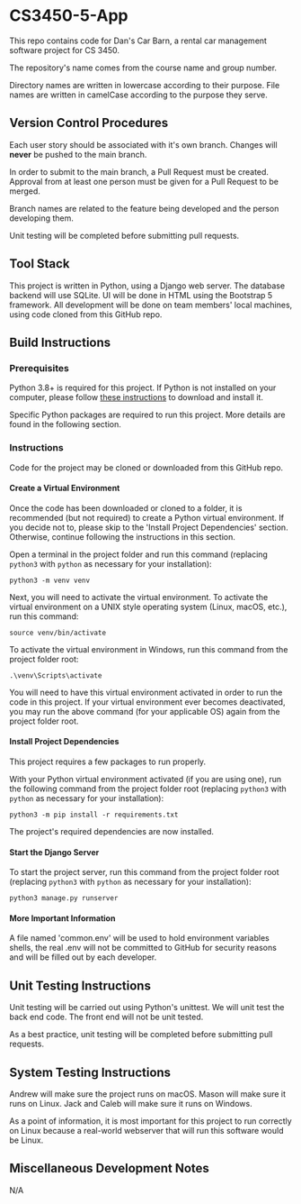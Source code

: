 # CS3450-5-App

This repo contains code for Dan's Car Barn, a rental car management software project for CS 3450.

The repository's name comes from the course name and group number. 

Directory names are written in lowercase according to their purpose. 
File names are written in camelCase according to the purpose they serve. 

## Version Control Procedures

Each user story should be associated with it's own branch. Changes will **never** be pushed to the main branch. 

In order to submit to the main branch, a Pull Request must be created. Approval from at least one 
person must be given for a Pull Request to be merged.

Branch names are related to the feature being developed and the person developing them.

Unit testing will be completed before submitting pull requests.

## Tool Stack

This project is written in Python, using a Django web server. The database backend will use SQLite. 
UI will be done in HTML using the Bootstrap 5 framework. 
All development will be done on team members' local machines, using 
code cloned from this GitHub repo. 

## Build Instructions

### Prerequisites

Python 3.8+ is required for this project. If Python is not installed on your computer, please follow 
[these instructions](https://wiki.python.org/moin/BeginnersGuide/Download) to download and install it. 

Specific Python packages are required to run this project. More details are found in the following section. 

### Instructions

Code for the project may be cloned or downloaded from this GitHub repo.

#### Create a Virtual Environment

Once the code has been downloaded or cloned to a folder, it is recommended (but not required) to create a Python virtual environment. If you decide not to, please skip to the 'Install Project Dependencies' section. 
Otherwise, continue following the instructions in this section. 

Open a terminal in the project folder and run this command (replacing `python3` with `python` as necessary for your installation):

```
python3 -m venv venv
```

Next, you will need to activate the virtual environment. To activate the virtual environment on a UNIX style operating system (Linux, macOS, etc.), run this command:

```
source venv/bin/activate
```

To activate the virtual environment in Windows, run this command from the project folder root:

```
.\venv\Scripts\activate
```

You will need to have this virtual environment activated in order to run the code in this project. If your virtual environment ever becomes deactivated, you may run the above command (for your 
applicable OS) again from the project folder root. 

#### Install Project Dependencies

This project requires a few packages to run properly.

With your Python virtual environment activated (if you are using one), run the following command from the project folder root (replacing `python3` with `python` as necessary for your installation):

```
python3 -m pip install -r requirements.txt
```

The project's required dependencies are now installed.

#### Start the Django Server

To start the project server, run this command from the project folder root (replacing `python3` with `python` as necessary for your installation):

```
python3 manage.py runserver
```

#### More Important Information

A file named 'common.env' will be used to hold environment variables shells, the real .env will not be committed to GitHub for security reasons and will be filled out by each developer.

## Unit Testing Instructions

Unit testing will be carried out using Python's unittest. We will unit test the back end code. The front end will not be unit tested.

As a best practice, unit testing will be completed before submitting pull requests.

## System Testing Instructions

Andrew will make sure the project runs on macOS. Mason will make sure it runs on Linux. Jack and Caleb will make sure it runs on Windows. 

As a point of information, it is most important for this project to run correctly on Linux because a real-world webserver that will run this software would be Linux. 

## Miscellaneous Development Notes

N/A
